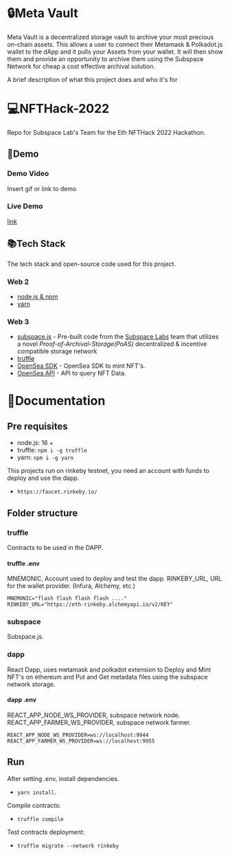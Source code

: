 # 🔒Meta Vault

Meta Vault is a decentralized storage vault to archive your most precious on-chain assets. This allows a user to connect their Metamask & Polkadot.js wallet to the dApp and it pulls your Assets from your wallet. It will then show them and provide an opportunity to archive them using the Subspace Network for cheap a cost effective archival solution.

A brief description of what this project does and who it's for

# 💻NFTHack-2022

Repo for Subspace Lab's Team for the Eth NFTHack 2022 Hackathon.

## 🚧Demo

### Demo Video

Insert gif or link to demo

### Live Demo

[link](https://google.com)

## 📚Tech Stack

The tech stack and open-source code used for this project.

### Web 2

- [node.js & npm]()
- [yarn]()

### Web 3

- [subspace.js](https://www.github.com/subspace/subspace.js) - Pre-built code from the [Subspace Labs](https://github.com/subspace) team that utilizes a novel _Proof-of-Archival-Storage(PoAS)_ decentralized & incentive compatible storage network
- [truffle](https://trufflesuite.com/)
- [OpenSea SDK](https://github.com/ProjectOpenSea/opensea-js) - OpenSea SDK to mint NFT's.
- [OpenSea API](https://docs.opensea.io/reference/api-overview) - API to query NFT Data.

# 📖Documentation

## Pre requisites

- node.js: 16 +
- truffle: `npm i -g truffle`
- yarn: `npm i -g yarn`

This projects run on rinkeby testnet, you need an account with funds to deploy and use the dapp.

- `https://faucet.rinkeby.io/`

## Folder structure

### truffle

Contracts to be used in the DAPP.

#### truffle .env

MNEMONIC, Account used to deploy and test the dapp.
RINKEBY_URL, URL for the wallet provider. (Infura, Alchemy, etc.)

```
MNEMONIC="flash flash flash flash ...."
RINKEBY_URL="https://eth-rinkeby.alchemyapi.io/v2/KEY"
```

### subspace

Subspace.js.

### dapp

React Dapp, uses metamask and polkadot extension to Deploy and Mint NFT's on ethereum and Put and Get metadata files using the subspace network storage.

#### dapp .env

REACT_APP_NODE_WS_PROVIDER, subspace network node.
REACT_APP_FARMER_WS_PROVIDER, subspace network farmer.

```
REACT_APP_NODE_WS_PROVIDER=ws://localhost:9944
REACT_APP_FARMER_WS_PROVIDER=ws://localhost:9955
```

## Run

After setting .env, install dependencies.

- `yarn install`.

Compile contracts:

- `truffle compile`

Test contracts deployment:

- `truffle migrate --network rinkeby`
